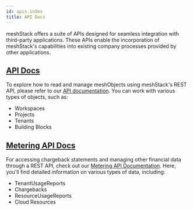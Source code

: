 ```yaml
---
id: apis.index
title: API Docs
---
```


meshStack offers a suite of APIs designed for seamless integration with third-party applications. These APIs enable the incorporation of meshStack's capabilities into existing company processes provided by other applications.

## [API Docs](pathname:///docs/api/index.html)

To explore how to read and manage meshObjects using meshStack's REST API, please refer to our [API documentation](pathname:///docs/api/index.html). You can work with various types of objects, such as:

- Workspaces
- Projects
- Tenants
- Building Blocks

## [Metering API Docs](pathname:///billing-api/index.html)

For accessing chargeback statements and managing other financial data through a REST API, check out our [Metering API Documentation](pathname:///billing-api/index.html). 
Here, you'll find detailed information on various types of data, including:

- TenantUsageReports
- Chargebacks
- ResourceUsageReports
- Cloud Resources
